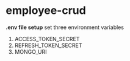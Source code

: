 # employee-crud

**.env file setup**
set three environment variables
1. ACCESS_TOKEN_SECRET
2. REFRESH_TOKEN_SECRET
3. MONGO_URI
